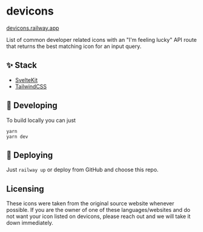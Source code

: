# devicons

[devicons.railway.app](https://devicons.railway.app)

List of common developer related icons with an "I'm feeling lucky" API route that returns the best matching icon for an input query.

## ✨ Stack

- [SvelteKit](https://kit.svelte.dev/)
- [TailwindCSS](https://tailwindcss.com/docs)

## 🔨 Developing

To build locally you can just

```
yarn
yarn dev
```

## 🚀 Deploying

Just `railway up` or deploy from GitHub and choose this repo.

## Licensing

These icons were taken from the original source website whenever possible. If you are the owner of one of these languages/websites and do not want your icon listed on devicons, please reach out and we will take it down immediately.
